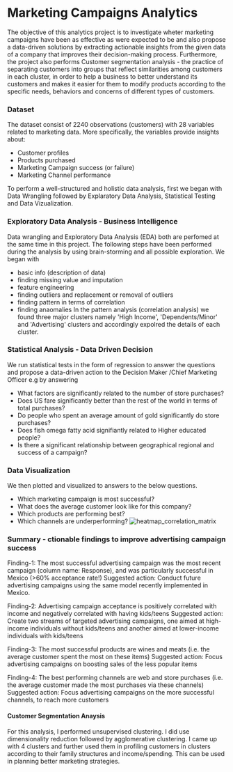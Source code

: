 # Marketing Campaigns Analytics
The objective of this analytics project is to investigate wheter marketing campaigns have been as effective as were expected to be and also propose a data-driven solutions by extracting actionable insights from the given data of a company that improves their decision-making process. Furthermore, the project also performs Customer segmentation analysis - the practice of separating customers into groups that reflect similarities among customers in each cluster, in order to help a business to better understand its customers and makes it easier for them to modify products according to the specific needs, behaviors and concerns of different types of customers.

### Dataset
The dataset consist of 2240 observations (customers) with 28 variables related to marketing data. More specifically, the variables provide insights about:
- Customer profiles
- Products purchased
- Marketing Campaign success (or failure)
- Marketing Channel performance

To perform a well-structured and holistic data analysis, first we began with Data Wrangling followed by Explaratory Data Analysis, Statistical Testing and Data Vizualization.

### Exploratory Data Analysis - Business Intelligence
Data wrangling and Exploratory Data Analysis (EDA) both are perfomed at the same time in this project. The following steps have been performed during the analysis by using brain-storming and all possible exploration. We began with
- basic info (description of data)
- finding missing value and imputation
- feature engineering
- finding outliers and replacement or removal of outliers
- finding pattern in terms of correlation
- finding anaomalies
In the pattern analysis (correlation analysis) we found three major clusters namely 'High Income', 'Dependents/Minor' and 'Advertising' clusters and accordingly expolred the details of each cluster.

### Statistical Analysis - Data Driven Decision
We run statistical tests in the form of regression to answer the questions and propose a data-driven action to the Decision Maker /Chief Marketing Officer e.g by answering 
- What factors are significantly related to the number of store purchases?
- Does US fare significantly better than the rest of the world in terms of total purchases?
- Do people who spent an average amount of gold significantly do store purchases? 
- Does fish omega fatty acid signifiantly related to Higher educated people?
- Is there a significant relationship between geographical regional and success of a campaign?

### Data Visualization 
We then plotted and visualized to answers to the below questions.
- Which marketing campaign is most successful?
- What does the average customer look like for this company?
- Which products are performing best?
- Which channels are underperforming?
![heatmap_correlation_matrix](https://user-images.githubusercontent.com/36482524/148923435-5929d923-2007-495a-90a5-a8742d7aa6ac.png)
### Summary - ctionable findings to improve advertising campaign success
Finding-1: The most successful advertising campaign was the most recent campaign (column name: Response), and was particularly successful in Mexico (>60% acceptance rate!)
Suggested action: Conduct future advertising campaigns using the same model recently implemented in Mexico.

Finding-2: Advertising campaign acceptance is positively correlated with income and negatively correlated with having kids/teens
Suggested action: Create two streams of targeted advertising campaigns, one aimed at high-income individuals without kids/teens and another aimed at lower-income individuals with kids/teens

Finding-3: The most successful products are wines and meats (i.e. the average customer spent the most on these items)
Suggested action: Focus advertising campaigns on boosting sales of the less popular items

Finding-4: The best performing channels are web and store purchases (i.e. the average customer made the most purchases via these channels)
Suggested action: Focus advertising campaigns on the more successful channels, to reach more customers

#### Customer Segmentation Anaysis
For this analysis, I performed unsupervised clustering. I did use dimensionality reduction followed by agglomerative clustering. I came up with 4 clusters and further used them in profiling customers in clusters according to their family structures and income/spending. This can be used in planning better marketing strategies.

